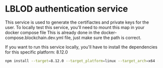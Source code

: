 # LBLOD authentication service

This service is used to generate the certifiactes and private keys for the user.
To locally test this service, you'll need to mount this map in your docker compose file
This is already done in the docker-compose.blockchain.dev.yml file, just make sure the path is correct.

If you want to run this service locally, you'll have to install the dependencies for this specific platform: 8.12.0
```bash
npm install --target=8.12.0 --target_platform=linux --target_arch=x64 --target_libc=musl .
```
